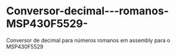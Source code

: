 # Conversor-decimal---romanos-MSP430F5529-
Conversor de decimal para números romanos em assembly para o MSP430F5529
